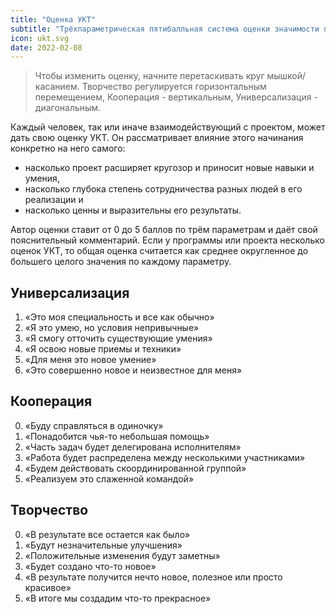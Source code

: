 ```yaml
---
title: "Оценка УКТ"
subtitle: "Трёхпараметрическая пятибалльная система оценки значимости программ, проектов и любых начинаний в целом"
icon: ukt.svg
date: 2022-02-08
---
```



<script setup>
import {reactive} from 'vue'
import { useClamp } from '@vueuse/core'

const ukt = reactive({
  y:useClamp(3,0,5),
  k:useClamp(2,0,5),
  t:useClamp(5,0,5)
  })

function drag(e) {
  let [x,y] = e.delta
  if (x>0 && y<0 || x<0 && y>0) {
    ukt.y -= y/10
    ukt.y += x/10
  } else {
    ukt.t += x / 10
    ukt.k -= y / 10
  }
}

const us = [
  {y:0,k:0,t:0},
  {y:1,k:0,t:0},
  {y:2,k:0,t:0},
  {y:3,k:0,t:0},
  {y:4,k:0,t:0},
  {y:5,k:0,t:0},
]

const ks = [
  {y:0,k:0,t:0},
  {y:0,k:1,t:0},
  {y:0,k:2,t:0},
  {y:0,k:3,t:0},
  {y:0,k:4,t:0},
  {y:0,k:5,t:0},
]

const ts = [
  {y:0,k:0,t:0},
  {y:0,k:0,t:1},
  {y:0,k:0,t:2},
  {y:0,k:0,t:3},
  {y:0,k:0,t:4},
  {y:0,k:0,t:5},
]

</script>


<ukt-ring class="cursor-pointer" v-model="ukt" v-drag="drag" />

> Чтобы изменить оценку, начните перетаскивать круг мышкой/касанием. Творчество регулируется горизонтальным перемещением, Кооперация - вертикальным, Универсализация - диагональным.

Каждый человек, так или иначе взаимодействующий с проектом, может дать свою оценку УКТ. Он рассматривает влияние этого начинания конкретно на него самого:

- насколько проект расширяет кругозор и приносит новые навыки и умения,
- насколько глубока степень сотрудничества разных людей в его реализации и
- насколько ценны и выразительны его результаты.

Автор оценки ставит от 0 до 5 баллов по трём параметрам и даёт свой пояснительный комментарий. Если у программы или проекта несколько оценок УКТ, то общая оценка считается как среднее округленное до большего целого значения по каждому параметру.


## Универсализация

<div class="flex flex-wrap">
<ukt-ring style="flex: 1 1 100px" v-for="u in us" :key="u" :modelValue="u" />
</div>

1. «Это моя специальность и все как обычно»
2. «Я это умею, но условия непривычные»
3. «Я смогу отточить существующие умения»
4. «Я освою новые приемы и техники»
5. «Для меня это новое умение»
6. «Это совершенно новое и неизвестное для меня»


## Кооперация

<div class="flex flex-wrap">
<ukt-ring style="flex: 1 1 100px" v-for="u in ks" :key="u" :modelValue="u" />
</div>


0. «Буду справляться в одиночку»
1. «Понадобится чья-то небольшая помощь»
2. «Часть задач будет делегирована исполнителям»
3. «Работа будет распределена между несколькими участниками»
4. «Будем действовать скоординированной группой»
5. «Реализуем это слаженной командой»

## Творчество

<div class="flex flex-wrap">
<ukt-ring style="flex: 1 1 100px" v-for="u in ts" :key="u" :modelValue="u" />
</div>

0. «В результате все остается как было»
1. «Будут незначительные улучшения»
2. «Положительные изменения будут заметны»
3. «Будет создано что-то новое»
4. «В результате получится нечто новое, полезное или просто красивое»
5. «В итоге мы создадим что-то прекрасное»
